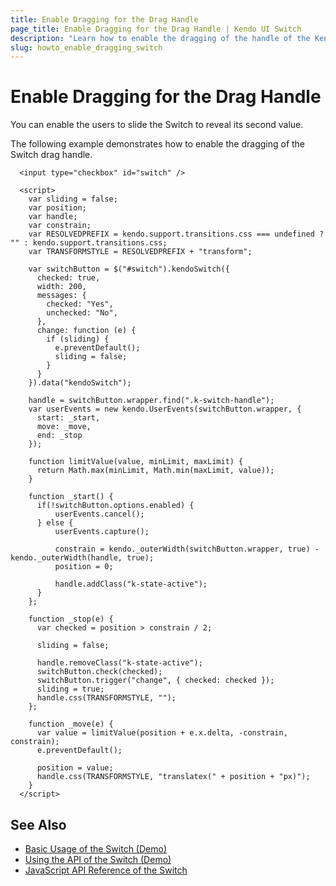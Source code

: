 ```yaml
---
title: Enable Dragging for the Drag Handle
page_title: Enable Dragging for the Drag Handle | Kendo UI Switch
description: "Learn how to enable the dragging of the handle of the Kendo UI Switch."
slug: howto_enable_dragging_switch
---
```


# Enable Dragging for the Drag Handle

You can enable the users to slide the Switch to reveal its second value.

The following example demonstrates how to enable the dragging of the Switch drag handle.

```dojo
  <input type="checkbox" id="switch" />

  <script>
    var sliding = false;
    var position;
    var handle;
    var constrain;
    var RESOLVEDPREFIX = kendo.support.transitions.css === undefined ? "" : kendo.support.transitions.css;
    var TRANSFORMSTYLE = RESOLVEDPREFIX + "transform";

    var switchButton = $("#switch").kendoSwitch({
      checked: true,
      width: 200,
      messages: {
        checked: "Yes",
        unchecked: "No",
      },
      change: function (e) {
        if (sliding) {
          e.preventDefault();
          sliding = false;
        }
      }
    }).data("kendoSwitch");

    handle = switchButton.wrapper.find(".k-switch-handle");
    var userEvents = new kendo.UserEvents(switchButton.wrapper, {
      start: _start,
      move: _move,
      end: _stop
    });

    function limitValue(value, minLimit, maxLimit) {
      return Math.max(minLimit, Math.min(maxLimit, value));
    }

    function _start() {
      if(!switchButton.options.enabled) {
          userEvents.cancel();
      } else {
          userEvents.capture();

          constrain = kendo._outerWidth(switchButton.wrapper, true) - kendo._outerWidth(handle, true);
          position = 0;

          handle.addClass("k-state-active");
      }
    };

    function _stop(e) {
      var checked = position > constrain / 2;

      sliding = false;

      handle.removeClass("k-state-active");
      switchButton.check(checked);
      switchButton.trigger("change", { checked: checked });
      sliding = true;
      handle.css(TRANSFORMSTYLE, "");
    };

    function _move(e) {
      var value = limitValue(position + e.x.delta, -constrain, constrain);
      e.preventDefault();

      position = value;
      handle.css(TRANSFORMSTYLE, "translatex(" + position + "px)");
    }
  </script>
```

## See Also

* [Basic Usage of the Switch (Demo)](https://demos.telerik.com/kendo-ui/switch/index)
* [Using the API of the Switch (Demo)](https://demos.telerik.com/kendo-ui/switch/api)
* [JavaScript API Reference of the Switch](/api/javascript/ui/switch)
